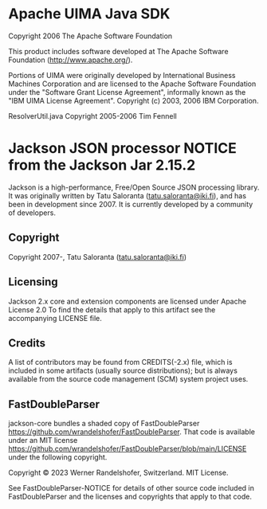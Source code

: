 # Apache UIMA Java SDK

Copyright 2006 The Apache Software Foundation

This product includes software developed at
The Apache Software Foundation (http://www.apache.org/).

Portions of UIMA were originally developed by
International Business Machines Corporation and are
licensed to the Apache Software Foundation under the
"Software Grant License Agreement", informally known as the 
"IBM UIMA License Agreement".
Copyright (c) 2003, 2006 IBM Corporation.

ResolverUtil.java Copyright 2005-2006 Tim Fennell

# Jackson JSON processor NOTICE from the Jackson Jar 2.15.2

Jackson is a high-performance, Free/Open Source JSON processing library.
It was originally written by Tatu Saloranta (tatu.saloranta@iki.fi), and has
been in development since 2007.
It is currently developed by a community of developers.

## Copyright

Copyright 2007-, Tatu Saloranta (tatu.saloranta@iki.fi)

## Licensing

Jackson 2.x core and extension components are licensed under Apache License 2.0
To find the details that apply to this artifact see the accompanying LICENSE file.

## Credits

A list of contributors may be found from CREDITS(-2.x) file, which is included
in some artifacts (usually source distributions); but is always available
from the source code management (SCM) system project uses.

## FastDoubleParser

jackson-core bundles a shaded copy of FastDoubleParser <https://github.com/wrandelshofer/FastDoubleParser>.
That code is available under an MIT license <https://github.com/wrandelshofer/FastDoubleParser/blob/main/LICENSE>
under the following copyright.

Copyright © 2023 Werner Randelshofer, Switzerland. MIT License.

See FastDoubleParser-NOTICE for details of other source code included in FastDoubleParser
and the licenses and copyrights that apply to that code.
